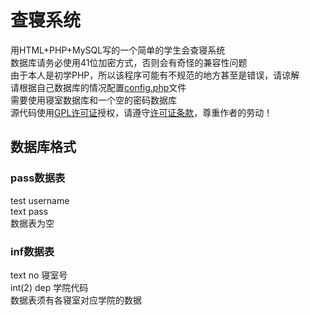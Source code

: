 # 查寝系统
用HTML+PHP+MySQL写的一个简单的学生会查寝系统  <br/>
数据库请务必使用41位加密方式，否则会有奇怪的兼容性问题  <br/>
由于本人是初学PHP，所以该程序可能有不规范的地方甚至是错误，请谅解 <br/>
请根据自己数据库的情况配置<a href="https://github.com/qwgg9654/chaqin/blob/master/config.php" target="_blank">config.php</a>文件 <br/>
需要使用寝室数据库和一个空的密码数据库  <br/>
源代码使用<a href="http://baike.baidu.com/view/130692.htm" target="_blank">GPL许可证</a>授权，请遵守<a href="https://github.com/qwgg9654/chaqin/blob/master/LICENSE" target="_blank">许可证条款</a>，尊重作者的劳动！  <br/>
## 数据库格式
### pass数据表 
test username  <br/>
text pass  <br/>
数据表为空  <br/>
### inf数据表 
text     no     寝室号  <br/>
int(2)   dep    学院代码  <br/>
数据表须有各寝室对应学院的数据  <br/>